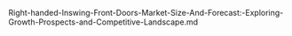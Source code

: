 Right-handed-Inswing-Front-Doors-Market-Size-And-Forecast:-Exploring-Growth-Prospects-and-Competitive-Landscape.md
